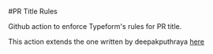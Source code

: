 #PR Title Rules

Github action to enforce Typeform's rules for PR title. 

This action extends the one written by deepakputhraya [here](https://github.com/deepakputhraya/action-pr-title)
